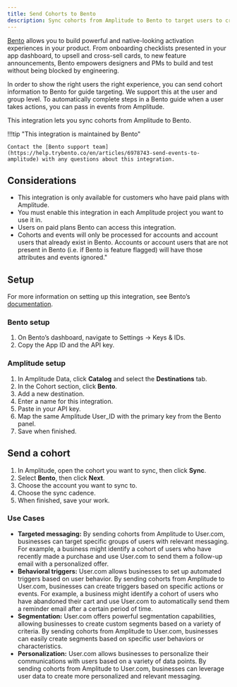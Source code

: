 ```yaml
---
title: Send Cohorts to Bento
description: Sync cohorts from Amplitude to Bento to target users to create more personalized campaigns.
---
```


[Bento](https://www.trybento.co/) allows you to build powerful and native-looking activation experiences in your product. From onboarding checklists presented in your app dashboard, to upsell and cross-sell cards, to new feature announcements, Bento empowers designers and PMs to build and test without being blocked by engineering. 

In order to show the right users the right experience, you can send cohort information to Bento for guide targeting. We support this at the user and group level. To automatically complete steps in a Bento guide when a user takes actions, you can pass in events from Amplitude. 

This integration lets you sync cohorts from Amplitude to Bento.

!!!tip "This integration is maintained by Bento"

    Contact the [Bento support team](https://help.trybento.co/en/articles/6978743-send-events-to-amplitude) with any questions about this integration.

## Considerations

- This integration is only available for customers who have paid plans with Amplitude.
- You must enable this integration in each Amplitude project you want to use it in.
- Users on paid plans Bento can access this integration.
- Cohorts and events will only be processed for accounts and account users that already exist in Bento. Accounts or account users that are not present in Bento (i.e. if Bento is feature flagged) will have those attributes and events ignored."

## Setup

For more information on setting up this integration, see Bento’s [documentation](https://www.google.com/url?q=https://help.trybento.co/en/articles/6978743-amplitude-integration&sa=D&source=docs&ust=1687850664369621&usg=AOvVaw1mb4YA97gD2HhkgkbDNQbP).

### Bento setup

1. On Bento’s dashboard, navigate to Settings → Keys & IDs.
2. Copy the App ID and the API key.

### Amplitude setup

1. In Amplitude Data, click **Catalog** and select the **Destinations** tab.
2. In the Cohort section, click **Bento**.
3. Add a new destination.
4. Enter a name for this integration.
5. Paste in your API key.
6. Map the same Amplitude User_ID with the primary key from the Bento panel.
7. Save when finished.

## Send a cohort

1. In Amplitude, open the cohort you want to sync, then click **Sync**. 
2. Select **Bento**, then click **Next**.
3. Choose the account you want to sync to.
4. Choose the sync cadence.
5. When finished, save your work.

### Use Cases

- **Targeted messaging:** By sending cohorts from Amplitude to User.com, businesses can target specific groups of users with relevant messaging. For example, a business might identify a cohort of users who have recently made a purchase and use User.com to send them a follow-up email with a personalized offer.
- **Behavioral triggers:** User.com allows businesses to set up automated triggers based on user behavior. By sending cohorts from Amplitude to User.com, businesses can create triggers based on specific actions or events. For example, a business might identify a cohort of users who have abandoned their cart and use User.com to automatically send them a reminder email after a certain period of time.
- **Segmentation:** User.com offers powerful segmentation capabilities, allowing businesses to create custom segments based on a variety of criteria. By sending cohorts from Amplitude to User.com, businesses can easily create segments based on specific user behaviors or characteristics.
- **Personalization:** User.com allows businesses to personalize their communications with users based on a variety of data points. By sending cohorts from Amplitude to User.com, businesses can leverage user data to create more personalized and relevant messaging.
